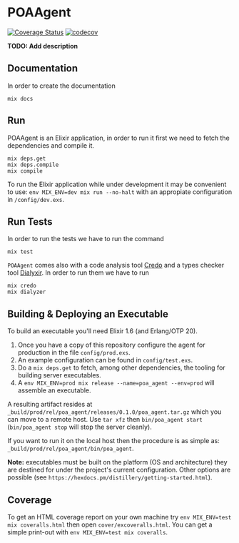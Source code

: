 # POAAgent

[![Coverage Status](https://coveralls.io/repos/github/poanetwork/poa-netstats-agent/badge.svg?branch=master)](https://coveralls.io/github/poanetwork/poa-netstats-agent?branch=master)
[![codecov](https://codecov.io/gh/poanetwork/poa-netstats-agent/branch/master/graph/badge.svg)](https://codecov.io/gh/poanetwork/poa-netstats-agent)

**TODO: Add description**

## Documentation

In order to create the documentation

```
mix docs
```

## Run

POAAgent is an Elixir application, in order to run it first we need to fetch the dependencies and compile it.

```
mix deps.get
mix deps.compile
mix compile
```

To run the Elixir application while under development it may be convenient to use:
`env MIX_ENV=dev mix run --no-halt` with an appropiate configuration in `/config/dev.exs`.

## Run Tests

In order to run the tests we have to run the command

```
mix test
```

`POAAgent` comes also with a code analysis tool [Credo](https://github.com/rrrene/credo) and a types checker tool [Dialyxir](https://github.com/jeremyjh/dialyxir). In order to run them we have to run

```
mix credo
mix dialyzer
```

## Building & Deploying an Executable

To build an executable you'll need Elixir 1.6 (and Erlang/OTP 20).

1. Once you have a copy of this repository configure the agent for production in the file `config/prod.exs`.
2. An example configuration can be found in `config/test.exs`.
3. Do a `mix deps.get` to fetch, among other dependencies, the tooling for building server executables.
4. A `env MIX_ENV=prod mix release --name=poa_agent --env=prod` will assemble an executable.

A resulting artifact resides at `_build/prod/rel/poa_agent/releases/0.1.0/poa_agent.tar.gz` which you can move to a remote host.
Use `tar xfz` then `bin/poa_agent start` (`bin/poa_agent stop` will stop the server cleanly).

If you want to run it on the local host then the procedure is as simple as: `_build/prod/rel/poa_agent/bin/poa_agent`.

**Note:** executables must be built on the platform (OS and architecture) they are destined for under the project's current configuration.
Other options are possible (see `https://hexdocs.pm/distillery/getting-started.html`).

## Coverage

To get an HTML coverage report on your own machine try `env MIX_ENV=test mix coveralls.html` then open `cover/excoveralls.html`.
You can get a simple print-out with `env MIX_ENV=test mix coveralls`.
